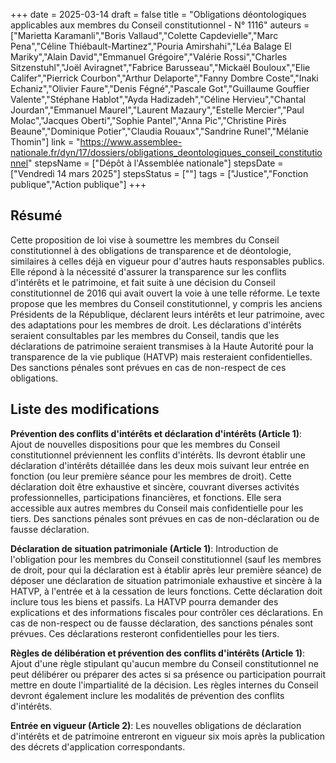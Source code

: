 +++
date = 2025-03-14
draft = false
title = "Obligations déontologiques applicables aux membres du Conseil constitutionnel - N° 1116"
auteurs = ["Marietta Karamanli","Boris Vallaud","Colette Capdevielle","Marc Pena","Céline Thiébault-Martinez","Pouria Amirshahi","Léa Balage El Mariky","Alain David","Emmanuel Grégoire","Valérie Rossi","Charles Sitzenstuhl","Joël Aviragnet","Fabrice Barusseau","Mickaël Bouloux","Elie Califer","Pierrick Courbon","Arthur Delaporte","Fanny Dombre Coste","Inaki Echaniz","Olivier Faure","Denis Fégné","Pascale Got","Guillaume Gouffier Valente","Stéphane Hablot","Ayda Hadizadeh","Céline Hervieu","Chantal Jourdan","Emmanuel Maurel","Laurent Mazaury","Estelle Mercier","Paul Molac","Jacques Oberti","Sophie Pantel","Anna Pic","Christine Pirès Beaune","Dominique Potier","Claudia Rouaux","Sandrine Runel","Mélanie Thomin"]
link = "https://www.assemblee-nationale.fr/dyn/17/dossiers/obligations_deontologiques_conseil_constitutionnel"
stepsName = ["Dépôt à l'Assemblée nationale"]
stepsDate = ["Vendredi 14 mars 2025"]
stepsStatus = [""]
tags = ["Justice","Fonction publique","Action publique"]
+++

## Résumé

Cette proposition de loi vise à soumettre les membres du Conseil constitutionnel à des obligations de transparence et de déontologie, similaires à celles déjà en vigueur pour d'autres hauts responsables publics. Elle répond à la nécessité d'assurer la transparence sur les conflits d'intérêts et le patrimoine, et fait suite à une décision du Conseil constitutionnel de 2016 qui avait ouvert la voie à une telle réforme. Le texte propose que les membres du Conseil constitutionnel, y compris les anciens Présidents de la République, déclarent leurs intérêts et leur patrimoine, avec des adaptations pour les membres de droit. Les déclarations d'intérêts seraient consultables par les membres du Conseil, tandis que les déclarations de patrimoine seraient transmises à la Haute Autorité pour la transparence de la vie publique (HATVP) mais resteraient confidentielles. Des sanctions pénales sont prévues en cas de non-respect de ces obligations.

## Liste des modifications

**Prévention des conflits d'intérêts et déclaration d'intérêts (Article 1)**: Ajout de nouvelles dispositions pour que les membres du Conseil constitutionnel préviennent les conflits d'intérêts. Ils devront établir une déclaration d'intérêts détaillée dans les deux mois suivant leur entrée en fonction (ou leur première séance pour les membres de droit). Cette déclaration doit être exhaustive et sincère, couvrant diverses activités professionnelles, participations financières, et fonctions. Elle sera accessible aux autres membres du Conseil mais confidentielle pour les tiers. Des sanctions pénales sont prévues en cas de non-déclaration ou de fausse déclaration.

**Déclaration de situation patrimoniale (Article 1)**: Introduction de l'obligation pour les membres du Conseil constitutionnel (sauf les membres de droit, pour qui la déclaration est à établir après leur première séance) de déposer une déclaration de situation patrimoniale exhaustive et sincère à la HATVP, à l'entrée et à la cessation de leurs fonctions. Cette déclaration doit inclure tous les biens et passifs. La HATVP pourra demander des explications et des informations fiscales pour contrôler ces déclarations. En cas de non-respect ou de fausse déclaration, des sanctions pénales sont prévues. Ces déclarations resteront confidentielles pour les tiers.

**Règles de délibération et prévention des conflits d'intérêts (Article 1)**: Ajout d'une règle stipulant qu'aucun membre du Conseil constitutionnel ne peut délibérer ou préparer des actes si sa présence ou participation pourrait mettre en doute l'impartialité de la décision. Les règles internes du Conseil devront également inclure les modalités de prévention des conflits d'intérêts.

**Entrée en vigueur (Article 2)**: Les nouvelles obligations de déclaration d'intérêts et de patrimoine entreront en vigueur six mois après la publication des décrets d'application correspondants.
